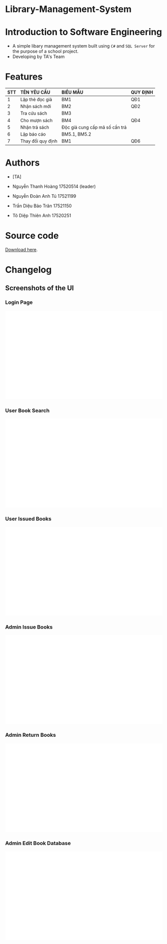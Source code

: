 # Library-Management-System
# Introduction to Software Engineering

* A simple libary management system built using `C#` and `SQL Server` for the purpose of a school project. 
* Developing by TA's Team

# Features

| STT | TÊN YÊU CẦU       | BIỂU MẪU                        | QUY ĐỊNH |
|:----|:------------------|:--------------------------------|:---------|
| 1   | Lập thẻ đọc giả   | BM1                             | QĐ1      |
| 2   | Nhận sách mới     | BM2                             | QĐ2      |
| 3   | Tra cứu sách      | BM3                             |          |
| 4   | Cho mượn sách     | BM4                             | QĐ4      |
| 5   | Nhận trả sách     | Độc giả cung cấp mã số cần trả  |          |
| 6   | Lập báo cáo       | BM5.1, BM5.2                    |          | 
| 7   | Thay đổi quy định | BM1                             | QĐ6      |

# Authors

- [TA]

- Nguyễn Thanh Hoàng	17520514 (leader)
- Nguyễn Đoàn Anh Tú	17521199 
- Trần Diệu Bảo Trân	17521150
- Tô Diệp Thiên Anh 	17520251

# Source code
[Download here](https://pages.github.com/).

# Changelog

## Screenshots of the UI

### Login Page
![Login Screenshot](./screens/login.png?raw=true)
### User Book Search
![User Book Search Screenshot](./screens/user_book_search.png?raw=true)
### User Issued Books
![User Issued Books Screenshot](./screens/user_issued_books.png?raw=true)
### Admin Issue Books
![Admin Issue Books](./screens/admin_issue_books.png?raw=true)
### Admin Return Books
![Admin Return Books](./screens/admin_return_books.png?raw=true)
### Admin Edit Book Database
![Admin Edit Book Database](./screens/admin_edit_book_DB.png?raw=true)
